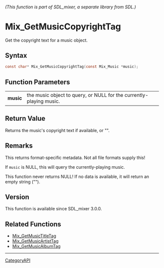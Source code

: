 ###### (This function is part of SDL_mixer, a separate library from SDL.)
# Mix_GetMusicCopyrightTag

Get the copyright text for a music object.

## Syntax

```c
const char* Mix_GetMusicCopyrightTag(const Mix_Music *music);

```

## Function Parameters

|               |                                                                     |
| ------------- | ------------------------------------------------------------------- |
| **music**     | the music object to query, or NULL for the currently-playing music. |

## Return Value

Returns the music's copyright text if available, or "".

## Remarks

This returns format-specific metadata. Not all file formats supply this!

If `music` is NULL, this will query the currently-playing music.

This function never returns NULL! If no data is available, it will return
an empty string ("").

## Version

This function is available since SDL_mixer 3.0.0.

## Related Functions

* [Mix_GetMusicTitleTag](Mix_GetMusicTitleTag.md)
* [Mix_GetMusicArtistTag](Mix_GetMusicArtistTag.md)
* [Mix_GetMusicAlbumTag](Mix_GetMusicAlbumTag.md)

----
[CategoryAPI](CategoryAPI.md)
